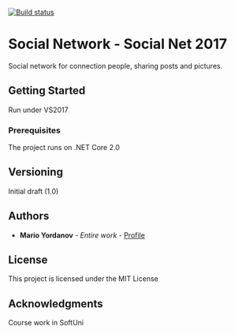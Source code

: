 [![Build status](https://ci.appveyor.com/api/projects/status/puc1aheqd6n619pm?svg=true)](https://ci.appveyor.com/project/annix8/social-network)

# Social Network - Social Net 2017

Social network for connection people, sharing posts and pictures.

## Getting Started

Run under VS2017

### Prerequisites

The project runs on .NET Core 2.0

## Versioning

Initial draft (1.0)

## Authors

* **Mario Yordanov** - *Entire work* - [Profile](https://github.com/annix8)

## License

This project is licensed under the MIT License

## Acknowledgments

Course work in SoftUni
